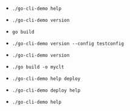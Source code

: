 - `./go-cli-demo help`
- `./go-cli-demo version`

- `go build`
- `./go-cli-demo version --config testconfig`
- `./go-cli-demo version`
- `./go build -o myclt`
- `./go-cli-demo help deploy`
- `./go-cli-demo deploy help`
- `./go-cli-demo help`


